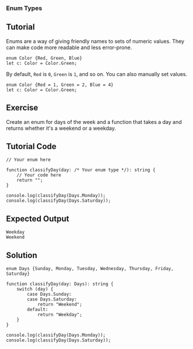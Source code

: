 ### Enum Types

Tutorial
-------
Enums are a way of giving friendly names to sets of numeric values. They can make code more readable and less error-prone.

    enum Color {Red, Green, Blue}
    let c: Color = Color.Green;

By default, `Red` is `0`, `Green` is `1`, and so on. You can also manually set values.

    enum Color {Red = 1, Green = 2, Blue = 4}
    let c: Color = Color.Green;

Exercise
-------
Create an enum for days of the week and a function that takes a day and returns whether it's a weekend or a weekday.

Tutorial Code
-------
    // Your enum here

    function classifyDay(day: /* Your enum type */): string {
        // Your code here
        return "";
    }

    console.log(classifyDay(Days.Monday));
    console.log(classifyDay(Days.Saturday));

Expected Output
-------
    Weekday
    Weekend

Solution
-------
    enum Days {Sunday, Monday, Tuesday, Wednesday, Thursday, Friday, Saturday}

    function classifyDay(day: Days): string {
        switch (day) {
            case Days.Sunday:
            case Days.Saturday:
                return "Weekend";
            default:
                return "Weekday";
        }
    }

    console.log(classifyDay(Days.Monday));
    console.log(classifyDay(Days.Saturday));
